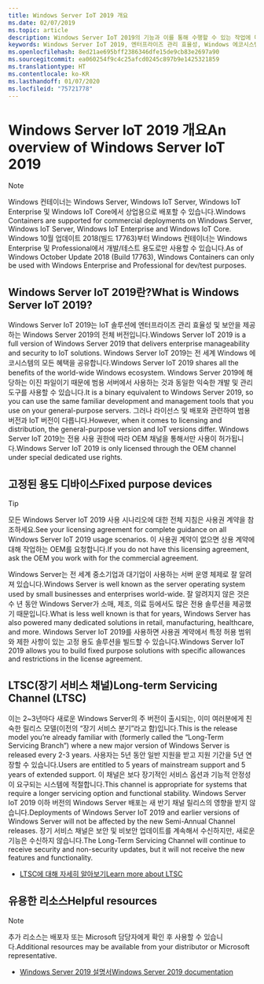 ```yaml
---
title: Windows Server IoT 2019 개요
ms.date: 02/07/2019
ms.topic: article
description: Windows Server IoT 2019의 기능과 이를 통해 수행할 수 있는 작업에 대해 알아봅니다.
keywords: Windows Server IoT 2019, 엔터프라이즈 관리 효율성, Windows 에코시스템, IoT
ms.openlocfilehash: 8ed21ae695bff2386346dfe15de9cb83e2697a90
ms.sourcegitcommit: ea060254f9c4c25afcd0245c897b9e1425321859
ms.translationtype: HT
ms.contentlocale: ko-KR
ms.lasthandoff: 01/07/2020
ms.locfileid: "75721778"
---
```

# <a name="an-overview-of-windows-server-iot-2019"></a><span data-ttu-id="25935-104">Windows Server IoT 2019 개요</span><span class="sxs-lookup"><span data-stu-id="25935-104">An overview of Windows Server IoT 2019</span></span>

> [!NOTE]
> <span data-ttu-id="25935-105">Windows 컨테이너는 Windows Server, Windows IoT Server, Windows IoT Enterprise 및 Windows IoT Core에서 상업용으로 배포할 수 있습니다.</span><span class="sxs-lookup"><span data-stu-id="25935-105">Windows Containers are supported for commercial deployments on Windows Server, Windows IoT Server, Windows IoT Enterprise and Windows IoT Core.</span></span>  <span data-ttu-id="25935-106">Windows 10월 업데이트 2018(빌드 17763)부터 Windows 컨테이너는 Windows Enterprise 및 Professional에서 개발/테스트 용도로만 사용할 수 있습니다.</span><span class="sxs-lookup"><span data-stu-id="25935-106">As of Windows October Update 2018 (Build 17763), Windows Containers can only be used with Windows Enterprise and Professional for dev/test purposes.</span></span>

## <a name="what-is-windows-server-iot-2019"></a><span data-ttu-id="25935-107">Windows Server IoT 2019란?</span><span class="sxs-lookup"><span data-stu-id="25935-107">What is Windows Server IoT 2019?</span></span>
<span data-ttu-id="25935-108">Windows Server IoT 2019는 IoT 솔루션에 엔터프라이즈 관리 효율성 및 보안을 제공하는 Windows Server 2019의 전체 버전입니다.</span><span class="sxs-lookup"><span data-stu-id="25935-108">Windows Server IoT 2019 is a full version of Windows Server 2019 that delivers enterprise manageability and security to IoT solutions.</span></span> <span data-ttu-id="25935-109">Windows Server IoT 2019는 전 세계 Windows 에코시스템의 모든 혜택을 공유합니다.</span><span class="sxs-lookup"><span data-stu-id="25935-109">Windows Server IoT 2019 shares all the benefits of the world-wide Windows ecosystem.</span></span> <span data-ttu-id="25935-110">Windows Server 2019에 해당하는 이진 파일이기 때문에 범용 서버에서 사용하는 것과 동일한 익숙한 개발 및 관리 도구를 사용할 수 있습니다.</span><span class="sxs-lookup"><span data-stu-id="25935-110">It is a binary equivalent to Windows Server 2019, so you can use the same familiar development and management tools that you use on your general-purpose servers.</span></span> <span data-ttu-id="25935-111">그러나 라이선스 및 배포와 관련하여 범용 버전과 IoT 버전이 다릅니다.</span><span class="sxs-lookup"><span data-stu-id="25935-111">However, when it comes to licensing and distribution, the general-purpose version and IoT versions differ.</span></span>  <span data-ttu-id="25935-112">Windows Server IoT 2019는 전용 사용 권한에 따라 OEM 채널을 통해서만 사용이 허가됩니다.</span><span class="sxs-lookup"><span data-stu-id="25935-112">Windows Server IoT 2019 is only licensed through the OEM channel under special dedicated use rights.</span></span>

## <a name="fixed-purpose-devices"></a><span data-ttu-id="25935-113">고정된 용도 디바이스</span><span class="sxs-lookup"><span data-stu-id="25935-113">Fixed purpose devices</span></span> 

> [!TIP]
> <span data-ttu-id="25935-114">모든 Windows Server IoT 2019 사용 시나리오에 대한 전체 지침은 사용권 계약을 참조하세요.</span><span class="sxs-lookup"><span data-stu-id="25935-114">See your licensing agreement for complete guidance on all Windows Server IoT 2019 usage scenarios.</span></span> <span data-ttu-id="25935-115">이 사용권 계약이 없으면 상용 계약에 대해 작업하는 OEM를 요청합니다.</span><span class="sxs-lookup"><span data-stu-id="25935-115">If you do not have this licensing agreement, ask the OEM you work with for the commercial agreement.</span></span>

<span data-ttu-id="25935-116">Windows Server는 전 세계 중소기업과 대기업이 사용하는 서버 운영 체제로 잘 알려져 있습니다.</span><span class="sxs-lookup"><span data-stu-id="25935-116">Windows Server is well known as the server operating system used by small businesses and enterprises world-wide.</span></span> <span data-ttu-id="25935-117">잘 알려지지 않은 것은 수 년 동안 Windows Server가 소매, 제조, 의료 등에서도 많은 전용 솔루션을 제공했기 때문입니다.</span><span class="sxs-lookup"><span data-stu-id="25935-117">What is less well known is that for years, Windows Server has also powered many dedicated solutions in retail, manufacturing, healthcare, and more.</span></span> <span data-ttu-id="25935-118">Windows Server IoT 2019를 사용하면 사용권 계약에서 특정 허용 범위와 제한 사항이 있는 고정 용도 솔루션을 빌드할 수 있습니다.</span><span class="sxs-lookup"><span data-stu-id="25935-118">Windows Server IoT 2019 allows you to build fixed purpose solutions with specific allowances and restrictions in the license agreement.</span></span>

## <a name="long-term-servicing-channel-ltsc"></a><span data-ttu-id="25935-119">LTSC(장기 서비스 채널)</span><span class="sxs-lookup"><span data-stu-id="25935-119">Long-term Servicing Channel (LTSC)</span></span>

<span data-ttu-id="25935-120">이는 2~3년마다 새로운 Windows Server의 주 버전이 출시되는, 이미 여러분에게 친숙한 릴리스 모델(이전의 “장기 서비스 분기”라고 함)입니다.</span><span class="sxs-lookup"><span data-stu-id="25935-120">This is the release model you’re already familiar with (formerly called the “Long-Term Servicing Branch”) where a new major version of Windows Server is released every 2-3 years.</span></span> <span data-ttu-id="25935-121">사용자는 5년 동안 일반 지원을 받고 지원 기간을 5년 연장할 수 있습니다.</span><span class="sxs-lookup"><span data-stu-id="25935-121">Users are entitled to 5 years of mainstream support and 5 years of extended support.</span></span> <span data-ttu-id="25935-122">이 채널은 보다 장기적인 서비스 옵션과 기능적 안정성이 요구되는 시스템에 적절합니다.</span><span class="sxs-lookup"><span data-stu-id="25935-122">This channel is appropriate for systems that require a longer servicing option and functional stability.</span></span> <span data-ttu-id="25935-123">Windows Server IoT 2019 이하 버전의 Windows Server 배포는 새 반기 채널 릴리스의 영향을 받지 않습니다.</span><span class="sxs-lookup"><span data-stu-id="25935-123">Deployments of Windows Server IoT 2019 and earlier versions of Windows Server will not be affected by the new Semi-Annual Channel releases.</span></span> <span data-ttu-id="25935-124">장기 서비스 채널은 보안 및 비보안 업데이트를 계속해서 수신하지만, 새로운 기능은 수신하지 않습니다.</span><span class="sxs-lookup"><span data-stu-id="25935-124">The Long-Term Servicing Channel will continue to receive security and non-security updates, but it will not receive the new features and functionality.</span></span>

* [<span data-ttu-id="25935-125">LTSC에 대해 자세히 알아보기</span><span class="sxs-lookup"><span data-stu-id="25935-125">Learn more about LTSC</span></span>](https://docs.microsoft.com/windows-server/get-started-19/servicing-channels-19#long-term-servicing-channel-ltsc)

## <a name="helpful-resources"></a><span data-ttu-id="25935-126">유용한 리소스</span><span class="sxs-lookup"><span data-stu-id="25935-126">Helpful resources</span></span>
> [!NOTE]
> <span data-ttu-id="25935-127">추가 리소스는 배포자 또는 Microsoft 담당자에게 확인 후 사용할 수 있습니다.</span><span class="sxs-lookup"><span data-stu-id="25935-127">Additional resources may be available from your distributor or Microsoft representative.</span></span>

* [<span data-ttu-id="25935-128">Windows Server 2019 설명서</span><span class="sxs-lookup"><span data-stu-id="25935-128">Windows Server 2019 documentation</span></span>](https://docs.microsoft.com/windows-server/index)
